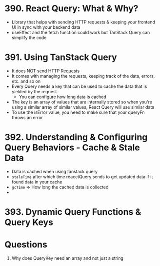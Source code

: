 # 390. React Query: What & Why?

-   Library that helps with sending HTTP requests & keeping your frontend UI in sync with your backend data
-   useEffect and the fetch function could work but TanStack Query can simplify the code

# 391. Using TanStack Query

-   It does NOT send HTTP Requests
-   It comes with managing the requests, keeping track of the data, errors, etc. and so on
-   Every Query needs a key that can be used to cache the data that is yielded by the request
    -   You can configure how long data is cached
-   The key is an array of values that are internally stored so when you're using a similar array of similar values, React Query will use similar data
-   To use the isError value, you need to make sure that your queryFn throws an error

# 392. Understanding & Configuring Query Behaviors - Cache & Stale Data

-   Data is cached when using tanstack query
-   `staleTime` after which time reacctQuery sends to get updated data if it found data in your cache
-   `gcTime` => How long the cached data is collected
-

# 393. Dynamic Query Functions & Query Keys

# Questions

1. Why does QueryKey need an array and not just a string
